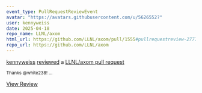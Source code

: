 ```yaml
---
event_type: PullRequestReviewEvent
avatar: "https://avatars.githubusercontent.com/u/5626552?"
user: kennyweiss
date: 2025-04-18
repo_name: LLNL/axom
html_url: https://github.com/LLNL/axom/pull/1555#pullrequestreview-2777183994
repo_url: https://github.com/LLNL/axom
---
```


<a href='https://github.com/kennyweiss' target='_blank'>kennyweiss</a> <a href='https://github.com/LLNL/axom/pull/1555#pullrequestreview-2777183994' target='_blank'>reviewed</a> a <a href='https://github.com/LLNL/axom/pull/1555' target='_blank'>LLNL/axom pull request</a>

<small>Thanks @white238!...</small>

<a href='https://github.com/LLNL/axom/pull/1555#pullrequestreview-2777183994' target='_blank'>View Review</a>